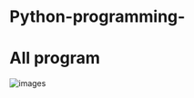 # Python-programming-
# All program

![images](https://user-images.githubusercontent.com/72095437/174538676-983a23dc-b68a-4f73-903b-b10b2a3eff68.png)

